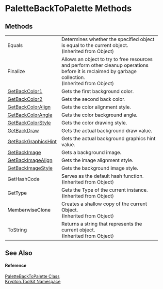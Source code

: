 # PaletteBackToPalette Methods




## Methods
<table>
<tr>
<td>Equals</td>
<td>Determines whether the specified object is equal to the current object.<br />(Inherited from Object)</td></tr>
<tr>
<td>Finalize</td>
<td>Allows an object to try to free resources and perform other cleanup operations before it is reclaimed by garbage collection.<br />(Inherited from Object)</td></tr>
<tr>
<td><a href="cb082b2a-a6d8-b819-bfd3-cbecdc65f5f8.md">GetBackColor1</a></td>
<td>Gets the first background color.</td></tr>
<tr>
<td><a href="13bd1207-23ed-b969-8269-7c460e7c5681.md">GetBackColor2</a></td>
<td>Gets the second back color.</td></tr>
<tr>
<td><a href="226dfca4-7e4d-a771-5642-8302499270cf.md">GetBackColorAlign</a></td>
<td>Gets the color alignment style.</td></tr>
<tr>
<td><a href="998cd846-885f-ef61-a910-1711338a6cee.md">GetBackColorAngle</a></td>
<td>Gets the color background angle.</td></tr>
<tr>
<td><a href="cd6ac629-cf94-389f-23e5-cd86c85c6df0.md">GetBackColorStyle</a></td>
<td>Gets the color drawing style.</td></tr>
<tr>
<td><a href="8fbef7f4-e455-9c35-f1b6-4998aecf00cc.md">GetBackDraw</a></td>
<td>Gets the actual background draw value.</td></tr>
<tr>
<td><a href="b5a349c1-6cfd-6dcb-9fc8-8fba055f853b.md">GetBackGraphicsHint</a></td>
<td>Gets the actual background graphics hint value.</td></tr>
<tr>
<td><a href="cf155478-2e54-73fd-37e9-b194f342c445.md">GetBackImage</a></td>
<td>Gets a background image.</td></tr>
<tr>
<td><a href="1f45fb21-ae72-83a1-22cd-550b06203ce5.md">GetBackImageAlign</a></td>
<td>Gets the image alignment style.</td></tr>
<tr>
<td><a href="044b3da0-6bd0-316e-ae2c-af2496b78ee3.md">GetBackImageStyle</a></td>
<td>Gets the background image style.</td></tr>
<tr>
<td>GetHashCode</td>
<td>Serves as the default hash function.<br />(Inherited from Object)</td></tr>
<tr>
<td>GetType</td>
<td>Gets the Type of the current instance.<br />(Inherited from Object)</td></tr>
<tr>
<td>MemberwiseClone</td>
<td>Creates a shallow copy of the current Object.<br />(Inherited from Object)</td></tr>
<tr>
<td>ToString</td>
<td>Returns a string that represents the current object.<br />(Inherited from Object)</td></tr>
</table>

## See Also


#### Reference
<a href="55ba280e-8175-870d-9ae8-c7e8a7da8eb1.md">PaletteBackToPalette Class</a>  
<a href="79d2eac2-21f4-54ff-7552-b20c33c30600.md">Krypton.Toolkit Namespace</a>  
